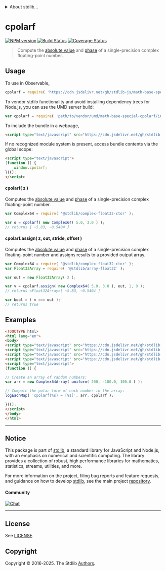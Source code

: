 <!--

@license Apache-2.0

Copyright (c) 2025 The Stdlib Authors.

Licensed under the Apache License, Version 2.0 (the "License");
you may not use this file except in compliance with the License.
You may obtain a copy of the License at

   http://www.apache.org/licenses/LICENSE-2.0

Unless required by applicable law or agreed to in writing, software
distributed under the License is distributed on an "AS IS" BASIS,
WITHOUT WARRANTIES OR CONDITIONS OF ANY KIND, either express or implied.
See the License for the specific language governing permissions and
limitations under the License.

-->


<details>
  <summary>
    About stdlib...
  </summary>
  <p>We believe in a future in which the web is a preferred environment for numerical computation. To help realize this future, we've built stdlib. stdlib is a standard library, with an emphasis on numerical and scientific computation, written in JavaScript (and C) for execution in browsers and in Node.js.</p>
  <p>The library is fully decomposable, being architected in such a way that you can swap out and mix and match APIs and functionality to cater to your exact preferences and use cases.</p>
  <p>When you use stdlib, you can be absolutely certain that you are using the most thorough, rigorous, well-written, studied, documented, tested, measured, and high-quality code out there.</p>
  <p>To join us in bringing numerical computing to the web, get started by checking us out on <a href="https://github.com/stdlib-js/stdlib">GitHub</a>, and please consider <a href="https://opencollective.com/stdlib">financially supporting stdlib</a>. We greatly appreciate your continued support!</p>
</details>

# cpolarf

[![NPM version][npm-image]][npm-url] [![Build Status][test-image]][test-url] [![Coverage Status][coverage-image]][coverage-url] <!-- [![dependencies][dependencies-image]][dependencies-url] -->

> Compute the [absolute value][@stdlib/math/base/special/cabsf] and [phase][@stdlib/math/base/special/cphasef] of a single-precision complex floating-point number.

<section class="intro">

</section>

<!-- /.intro -->



<section class="usage">

## Usage

To use in Observable,

```javascript
cpolarf = require( 'https://cdn.jsdelivr.net/gh/stdlib-js/math-base-special-cpolarf@umd/browser.js' )
```

To vendor stdlib functionality and avoid installing dependency trees for Node.js, you can use the UMD server build:

```javascript
var cpolarf = require( 'path/to/vendor/umd/math-base-special-cpolarf/index.js' )
```

To include the bundle in a webpage,

```html
<script type="text/javascript" src="https://cdn.jsdelivr.net/gh/stdlib-js/math-base-special-cpolarf@umd/browser.js"></script>
```

If no recognized module system is present, access bundle contents via the global scope:

```html
<script type="text/javascript">
(function () {
    window.cpolarf;
})();
</script>
```

#### cpolarf( z )

Computes the [absolute value][@stdlib/math/base/special/cabsf] and [phase][@stdlib/math/base/special/cphasef] of a single-precision complex floating-point number.

```javascript
var Complex64 = require( '@stdlib/complex-float32-ctor' );

var o = cpolarf( new Complex64( 5.0, 3.0 ) );
// returns [ ~5.83, ~0.5404 ]
```

#### cpolarf.assign( z, out, stride, offset )

Computes the [absolute value][@stdlib/math/base/special/cabsf] and [phase][@stdlib/math/base/special/cphasef] of a single-precision complex floating-point number and assigns results to a provided output array.

```javascript
var Complex64 = require( '@stdlib/complex-float32-ctor' );
var Float32Array = require( '@stdlib/array-float32' );

var out = new Float32Array( 2 );

var v = cpolarf.assign( new Complex64( 5.0, 3.0 ), out, 1, 0 );
// returns <Float32Array>[ ~5.83, ~0.5404 ]

var bool = ( v === out );
// returns true
```

</section>

<!-- /.usage -->

<section class="examples">

## Examples

<!-- eslint no-undef: "error" -->

```html
<!DOCTYPE html>
<html lang="en">
<body>
<script type="text/javascript" src="https://cdn.jsdelivr.net/gh/stdlib-js/array-complex64@umd/browser.js"></script>
<script type="text/javascript" src="https://cdn.jsdelivr.net/gh/stdlib-js/random-array-uniform@umd/browser.js"></script>
<script type="text/javascript" src="https://cdn.jsdelivr.net/gh/stdlib-js/console-log-each-map@umd/browser.js"></script>
<script type="text/javascript" src="https://cdn.jsdelivr.net/gh/stdlib-js/math-base-special-cpolarf@umd/browser.js"></script>
<script type="text/javascript">
(function () {

// Create an array of random numbers:
var arr = new Complex64Array( uniform( 200, -100.0, 100.0 ) );

// Compute the polar form of each number in the array:
logEachMap( 'cpolarf(%s) = [%s]', arr, cpolarf );

})();
</script>
</body>
</html>
```

</section>

<!-- /.examples -->

<!-- C interface documentation. -->



<!-- Section for related `stdlib` packages. Do not manually edit this section, as it is automatically populated. -->

<section class="related">

</section>

<!-- /.related -->

<!-- Section for all links. Make sure to keep an empty line after the `section` element and another before the `/section` close. -->


<section class="main-repo" >

* * *

## Notice

This package is part of [stdlib][stdlib], a standard library for JavaScript and Node.js, with an emphasis on numerical and scientific computing. The library provides a collection of robust, high performance libraries for mathematics, statistics, streams, utilities, and more.

For more information on the project, filing bug reports and feature requests, and guidance on how to develop [stdlib][stdlib], see the main project [repository][stdlib].

#### Community

[![Chat][chat-image]][chat-url]

---

## License

See [LICENSE][stdlib-license].


## Copyright

Copyright &copy; 2016-2025. The Stdlib [Authors][stdlib-authors].

</section>

<!-- /.stdlib -->

<!-- Section for all links. Make sure to keep an empty line after the `section` element and another before the `/section` close. -->

<section class="links">

[npm-image]: http://img.shields.io/npm/v/@stdlib/math-base-special-cpolarf.svg
[npm-url]: https://npmjs.org/package/@stdlib/math-base-special-cpolarf

[test-image]: https://github.com/stdlib-js/math-base-special-cpolarf/actions/workflows/test.yml/badge.svg?branch=main
[test-url]: https://github.com/stdlib-js/math-base-special-cpolarf/actions/workflows/test.yml?query=branch:main

[coverage-image]: https://img.shields.io/codecov/c/github/stdlib-js/math-base-special-cpolarf/main.svg
[coverage-url]: https://codecov.io/github/stdlib-js/math-base-special-cpolarf?branch=main

<!--

[dependencies-image]: https://img.shields.io/david/stdlib-js/math-base-special-cpolarf.svg
[dependencies-url]: https://david-dm.org/stdlib-js/math-base-special-cpolarf/main

-->

[chat-image]: https://img.shields.io/gitter/room/stdlib-js/stdlib.svg
[chat-url]: https://app.gitter.im/#/room/#stdlib-js_stdlib:gitter.im

[stdlib]: https://github.com/stdlib-js/stdlib

[stdlib-authors]: https://github.com/stdlib-js/stdlib/graphs/contributors

[umd]: https://github.com/umdjs/umd
[es-module]: https://developer.mozilla.org/en-US/docs/Web/JavaScript/Guide/Modules

[deno-url]: https://github.com/stdlib-js/math-base-special-cpolarf/tree/deno
[deno-readme]: https://github.com/stdlib-js/math-base-special-cpolarf/blob/deno/README.md
[umd-url]: https://github.com/stdlib-js/math-base-special-cpolarf/tree/umd
[umd-readme]: https://github.com/stdlib-js/math-base-special-cpolarf/blob/umd/README.md
[esm-url]: https://github.com/stdlib-js/math-base-special-cpolarf/tree/esm
[esm-readme]: https://github.com/stdlib-js/math-base-special-cpolarf/blob/esm/README.md
[branches-url]: https://github.com/stdlib-js/math-base-special-cpolarf/blob/main/branches.md

[stdlib-license]: https://raw.githubusercontent.com/stdlib-js/math-base-special-cpolarf/main/LICENSE

[@stdlib/math/base/special/cabsf]: https://github.com/stdlib-js/math-base-special-cabsf/tree/umd

[@stdlib/math/base/special/cphasef]: https://github.com/stdlib-js/math-base-special-cphasef/tree/umd

<!-- <related-links> -->

<!-- </related-links> -->

</section>

<!-- /.links -->
